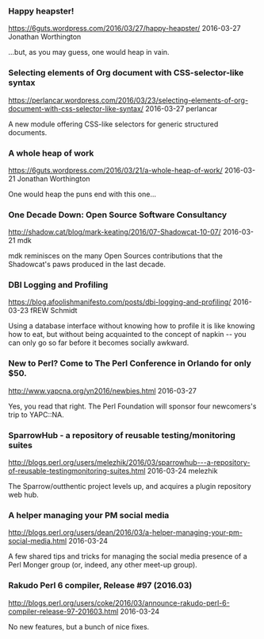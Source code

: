 ### Happy heapster!
https://6guts.wordpress.com/2016/03/27/happy-heapster/
2016-03-27
Jonathan Worthington

...but, as you may guess, one would heap in vain.


### Selecting elements of Org document with CSS-selector-like syntax
https://perlancar.wordpress.com/2016/03/23/selecting-elements-of-org-document-with-css-selector-like-syntax/
2016-03-27
perlancar

A new module offering CSS-like selectors for generic structured documents.


###  A whole heap of work
https://6guts.wordpress.com/2016/03/21/a-whole-heap-of-work/
2016-03-21
Jonathan Worthington 

One would heap the puns end with this one...


###  One Decade Down: Open Source Software Consultancy
http://shadow.cat/blog/mark-keating/2016/07-Shadowcat-10-07/
2016-03-21
mdk

mdk reminisces on the many Open Sources contributions that the Shadowcat's
paws produced in the last decade.

### DBI Logging and Profiling
https://blog.afoolishmanifesto.com/posts/dbi-logging-and-profiling/
2016-03-23
fREW Schmidt

Using a database interface without knowing how to profile it is like knowing
how to eat, but without being acquainted to the concept of napkin -- you can
only go so far before it becomes socially awkward.

### New to Perl? Come to The Perl Conference in Orlando for only $50.
http://www.yapcna.org/yn2016/newbies.html
2016-03-27

Yes, you read that right. The Perl Foundation will sponsor four newcomers's
trip to YAPC::NA. 

### SparrowHub - a repository of reusable testing/monitoring suites
http://blogs.perl.org/users/melezhik/2016/03/sparrowhub---a-repository-of-reusable-testingmonitoring-suites.html
2016-03-24
melezhik

The Sparrow/outthentic project levels up, and acquires a plugin repository web
hub.

### A helper managing your PM social media
http://blogs.perl.org/users/dean/2016/03/a-helper-managing-your-pm-social-media.html
2016-03-24

A few shared tips and tricks for managing the social media presence of a Perl
Monger group (or, indeed, any other meet-up group).
 
### Rakudo Perl 6 compiler, Release #97 (2016.03)
http://blogs.perl.org/users/coke/2016/03/announce-rakudo-perl-6-compiler-release-97-201603.html
2016-03-24

No new features, but a bunch of nice fixes.

